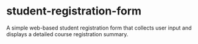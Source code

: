 # student-registration-form
A simple web-based student registration form that collects user input and displays a detailed course registration summary.
